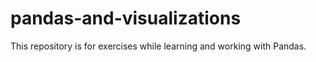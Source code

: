 # pandas-and-visualizations

This repository is for exercises while learning and working with Pandas.
